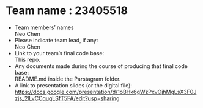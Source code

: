 
# Team name : 23405518 
- Team members’ names  </br>
Neo Chen </br>
- Please indicate team lead, if any: </br>
Neo Chen </br>
- Link to your team’s final code base: </br>
This repo. </br>
- Any documents made during the course of producing that final code base: </br>
README.md inside the Parstagram folder. </br>
- A link to presentation slides (or the digital file): </br>
https://docs.google.com/presentation/d/1oBHk6gWzPxvOjhMgLsX3F0Jzjs_2lLvCCquqLSfT5FA/edit?usp=sharing
